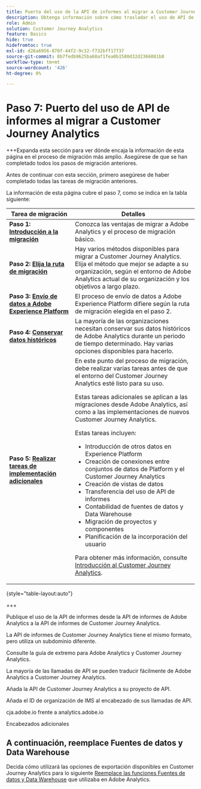 ```yaml
---
title: Puerto del uso de la API de informes al migrar a Customer Journey Analytics
description: Obtenga información sobre cómo trasladar el uso de API de Adobe Analytics a Customer Journey Analytics
role: Admin
solution: Customer Journey Analytics
feature: Basics
hide: true
hidefromtoc: true
exl-id: d26a6956-870f-44f2-9c32-f732bff17737
source-git-commit: 8b7fedb9625ba60af1fea0b1580d32d2366081b8
workflow-type: tm+mt
source-wordcount: '426'
ht-degree: 0%

---
```


# Paso 7: Puerto del uso de API de informes al migrar a Customer Journey Analytics

+++Expanda esta sección para ver dónde encaja la información de esta página en el proceso de migración más amplio. Asegúrese de que se han completado todos los pasos de migración anteriores.

Antes de continuar con esta sección, primero asegúrese de haber completado todas las tareas de migración anteriores.

La información de esta página cubre el paso 7, como se indica en la tabla siguiente:

| Tarea de migración | Detalles |
|---------|----------|
| **Paso 1: [Introducción a la migración](/help/getting-started/cja-migration/cja-migration-getstarted.md)** | Conozca las ventajas de migrar a Adobe Analytics y el proceso de migración básico. |
| **Paso 2: [Elija la ruta de migración](/help/getting-started/cja-migration/cja-migration-path.md)** | Hay varios métodos disponibles para migrar a Customer Journey Analytics. Elija el método que mejor se adapte a su organización, según el entorno de Adobe Analytics actual de su organización y los objetivos a largo plazo. |
| **Paso 3: [Envío de datos a Adobe Experience Platform](/help/getting-started/cja-migration/cja-migration-send-to-platform.md)** | El proceso de envío de datos a Adobe Experience Platform difiere según la ruta de migración elegida en el paso 2. |
| **Paso 4: [Conservar datos históricos](/help/getting-started/cja-migration/cja-migration-historical-data.md)** | La mayoría de las organizaciones necesitan conservar sus datos históricos de Adobe Analytics durante un periodo de tiempo determinado. Hay varias opciones disponibles para hacerlo. |
| **Paso 5: [Realizar tareas de implementación adicionales](/help/getting-started/cja-getting-started.md)** | En este punto del proceso de migración, debe realizar varias tareas antes de que el entorno del Customer Journey Analytics esté listo para su uso.<p>Estas tareas adicionales se aplican a las migraciones desde Adobe Analytics, así como a las implementaciones de nuevos Customer Journey Analytics.</p><p>Estas tareas incluyen:</p><ul><li>Introducción de otros datos en Experience Platform</li><li>Creación de conexiones entre conjuntos de datos de Platform y el Customer Journey Analytics</li><li>Creación de vistas de datos</li><li>Transferencia del uso de API de informes</li><li>Contabilidad de fuentes de datos y Data Warehouse</li><li>Migración de proyectos y componentes</li><li>Planificación de la incorporación del usuario</li></ul> <p>Para obtener más información, consulte [Introducción al Customer Journey Analytics](/help/getting-started/cja-getting-started.md). |

{style="table-layout:auto"}

+++

Publique el uso de la API de informes desde la API de informes de Adobe Analytics a la API de informes de Customer Journey Analytics.

La API de informes de Customer Journey Analytics tiene el mismo formato, pero utiliza un subdominio diferente.

Consulte la guía de extremo para Adobe Analytics y Customer Journey Analytics.

La mayoría de las llamadas de API se pueden traducir fácilmente de Adobe Analytics a Customer Journey Analytics.

Añada la API de Customer Journey Analytics a su proyecto de API.

Añada el ID de organización de IMS al encabezado de sus llamadas de API.

cja.adobe.io frente a analytics.adobe.io

Encabezados adicionales

## A continuación, reemplace Fuentes de datos y Data Warehouse

Decida cómo utilizará las opciones de exportación disponibles en Customer Journey Analytics para lo siguiente [Reemplace las funciones Fuentes de datos y Data Warehouse](/help/getting-started/cja-migration/cja-migration-export-options.md) que utilizaba en Adobe Analytics.
